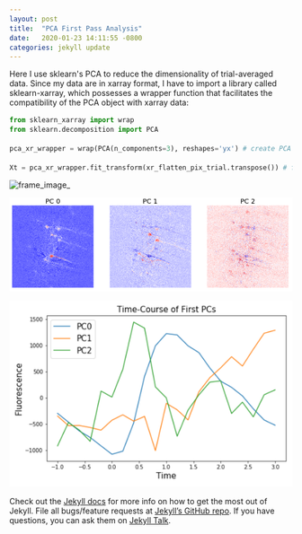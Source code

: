 ```yaml
---
layout: post
title:  "PCA First Pass Analysis"
date:   2020-01-23 14:11:55 -0800
categories: jekyll update
---
```


Here I use sklearn's PCA to reduce the dimensionality of trial-averaged data. Since my data are in xarray format, I have to import a library called sklearn-xarray, which
possesses a wrapper function that facilitates the compatibility of the PCA object with xarray data:

```python
from sklearn_xarray import wrap
from sklearn.decomposition import PCA

pca_xr_wrapper = wrap(PCA(n_components=3), reshapes='yx') # create PCA object and specify dimension to perform PCA on

Xt = pca_xr_wrapper.fit_transform(xr_flatten_pix_trial.transpose()) # fit/transform estimator; transpose to apply PCA on pixels
```

![frame_image_](/nape_tca_nn_blog/images/frame0_img.PNG)

![PC_pixel_map](/images/pc_pixelmap.PNG)

![PC_timecourse!!](/images/pc_timecourse.PNG)

Check out the [Jekyll docs][jekyll-docs] for more info on how to get the most out of Jekyll. File all bugs/feature requests at [Jekyll’s GitHub repo][jekyll-gh]. If you have questions, you can ask them on [Jekyll Talk][jekyll-talk].

[jekyll-docs]: https://jekyllrb.com/docs/home
[jekyll-gh]:   https://github.com/jekyll/jekyll
[jekyll-talk]: https://talk.jekyllrb.com/
